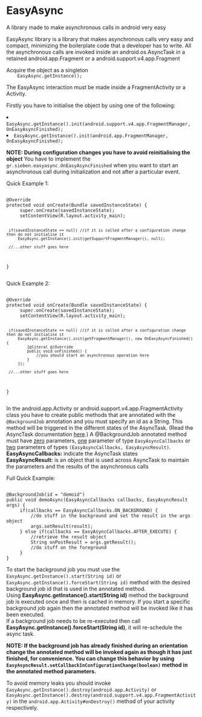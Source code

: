 EasyAsync
=========

A library made to make asynchronous calls in android very easy

EasyAsync library is a library that makes asynchronous calls very easy and compact, minimizing the boilerplate
code that a developer has to write. All the asynchronous calls are invoked inside an android.os.AsyncTask in a
retained android.app.Fragment or a android.support.v4.app.Fragment
<p>
Acquire the object as a singleton
<code>
    EasyAsync.getInstance();
</code></p>
The EasyAsync interaction must be made inside a FragmentActivity or a Activity.
<p>
Firstly you have to initialise the object by using one of the following:
<li>
<code>EasyAsync.getInstance().init(android.support.v4.app.FragmentManager, OnEasyAsyncFinished);</code>
</li>
<li>
<code>EasyAsync.getInstance().init(android.app.FragmentManager, OnEasyAsyncFinished);</code>
</li>
</p>

<b>NOTE: During configuration changes you have to avoid reinitialising the object</b>
You have to implement the <code>gr.sieben.easyasync.OnEasyAsyncFinished</code> when you want to start an asynchronous call during initialization and not after a particular event.
<p>
Quick Example 1:
<pre><code>
@Override
protected void onCreate(Bundle savedInstanceState) {
     super.onCreate(savedInstanceState);
     setContentView(R.layout.activity_main);

     if(savedInstanceState == null) //if it is called after a configuration change then do not initialise it
         EasyAsync.getInstance().init(getSupportFragmentManager(), null);

     //...other stuff goes here
}
</code></pre>
</p>

<p>
Quick Example 2:
<pre><code>
@Override
protected void onCreate(Bundle savedInstanceState) {
     super.onCreate(savedInstanceState);
     setContentView(R.layout.activity_main);

     if(savedInstanceState == null) //if it is called after a configuration change then do not initialise it
         EasyAsync.getInstance().init(getFragmentManager(), new OnEasyAsyncFinished() {
             {@literal @)Override
             public void onFinished() {
                 //you should start an asynchronous operation here
             }
         });

     //...other stuff goes here
}
</code></pre>
</p>
<p>
In the android.app.Activity or android.support.v4.app.FragmentActivity class you have to create public methods
that are annotated with the <code>@BackgroundJob</code> annotation and you must specify an id as a String. This method will be triggered in the different states of the AsyncTask. (Read the AsyncTask documentation <a href="http://developer.android.com/reference/android/os/AsyncTask.html">here</a>.)
A @BackgroundJob annotated method must have <u>zero</u> parameters, <u>one</u> parameter of type <code>EasyAsyncCallbacks</code> or <u>two</u> parameters of types <code>(EasyAsyncCallbacks, EasyAsyncResult)</code>.
<br/>
<b>EasyAsyncCallbacks:</b> indicate the AsyncTask states
<br/>
<b>EasyAsyncResult:</b> is an object that is used across AsyncTask to maintain the parameters and the results of the asynchronous calls
</p>
<p>
Full Quick Example:
<pre><code>
@BackgroundJob(id = "demoid")
public void demoAsync(EasyAsyncCallbacks callbacks, EasyAsyncResult<String, String> args) {
     if(callbacks == EasyAsyncCallbacks.ON_BACKGROUND) {
         //do stuff in the background and set the result in the args object
         args.setResult(result);
     } else if(callbacks == EasyAsyncCallbacks.AFTER_EXECUTE) {
         //retrieve the result object
         String onPostResult = args.getResult();
         //do stuff on the foreground
     }
}
</code></pre>
</p>
<p>
To start the background job you must use the <code>EasyAsync.getInstance().start(String id)</code> or <code>EasyAsync.getInstance().forceStart(String id)</code> method with the desired background job id that is used in the annotated method. 
<br/>Using <b>EasyAsync.getInstance().start(String id)</b> method the background job is executed once and then
is cached in memory. If you start a specific background job again then the annotated method will be invoked like it has been executed.
<br/>If a background job needs to be re-executed then call <b>EasyAsync.getInstance().forceStart(String id)</b>, it will re-schedule the async task.
</p>
<p>
<b>NOTE: If the background job has already finished during an orientation change the annotated method will be invoked again as though it has just finished, for convenience. You can change this behavior by using <code>EasyAsyncResult.setCallbackInConfigurationChange(boolean)</code> method in the annotated method parameters.</b>
</p>

<p>
To avoid memory leaks you should invoke <code>EasyAsync.getInstance().destroy(android.app.Activity)</code> or <code>EasyAsync.getInstance().destroy(android.support.v4.app.FragmentActivity)</code>
in the <code>android.app.Activity#onDestroy()</code> method of your activity respectively.
</p>
